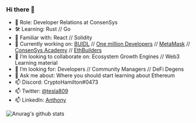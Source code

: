 ### Hi there 👋

<!--
**tesla809/tesla809** is a ✨ _special_ ✨ repository because its `README.md` (this file) appears on your GitHub profile.
-->
- 🔭  Role: Developer Relations at ConsenSys
- 🛠  Learning: Rust // Go
- 🤹‍ Familiar with: React // Solidity 
- 🎯  Currently working on: [BUIDL](https://www.meetup.com/pro/BUIDL/) // [One million Developers](https://onemilliondevs.com/) // [MetaMask](https://metamask.io/) // [ConsenSys Academy](https://learn.consensys.net/index) // [EthBuilders](https://www.meetup.com/ethbuilders/)
- 🏓  I’m looking to collaborate on: Ecosystem Growth Engines // Web3 Learning material 
- 🔮  I’m looking for: Developers // Community Managers // DeFi Degens
- 💬  Ask me about: Where you should start learning about Ethereum
- 📫  Discord: CryptoHamilton#0473
- 📫  Twitter: [@tesla809](https://twitter.com/tesla809)
- 📫  LinkedIn: [Anthony](https://www.linkedin.com/in/anthonyalbertorio/)

![Anurag's github stats](https://github-readme-stats.vercel.app/api?username=tesla809&show_icons=true&theme=tokyonight)

